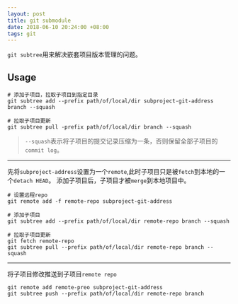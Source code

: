 ```yaml
---
layout: post
title: git submodule
date: 2018-06-10 20:24:00 +08:00
tags: git
---
```


`git subtree`用来解决嵌套项目版本管理的问题。

## Usage ##

```
# 添加子项目，拉取子项目到指定目录
git subtree add --prefix path/of/local/dir subproject-git-address branch --squash

# 拉取子项目更新
git subtree pull -prefix path/of/local/dir branch --squash
```
> `--squash`表示将子项目的提交记录压缩为一条，否则保留全部子项目的`commit log`。

----

先将`subproject-address`设置为一个`remote`,此时子项目只是被`fetch`到本地的一个`detach HEAD`。
添加子项目后，子项目才被`merge`到本地项目中。

```
# 设置远程repo
git remote add -f remote-repo subproject-git-address

# 添加子项目
git subtree add --prefix path/of/local/dir remote-repo branch --squash

# 拉取子项目更新
git fetch remote-repo
git subtree pull --prefix path/of/local/dir remote-repo branch --squash
```

---

将子项目修改推送到子项目`remote repo`

```
git remote add remote-preo subproject-git-address
git subtree push --prefix path/of/local/dir remote-repo branch
```


